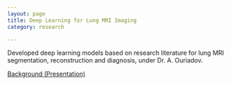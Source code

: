 ```yaml
---
layout: page
title: Deep Learning for Lung MRI Imaging
category: research

---
```


Developed deep learning models based on research literature for lung MRI segmentation, reconstruction and diagnosis, under Dr. A. Ouriadov.

[Background (Presentation)](https://docs.google.com/presentation/d/1qRNXE6hY5o7Y8A3TJMIrgb_yOz_6KNPFTq_EzVikBmE/edit?usp=sharing)

